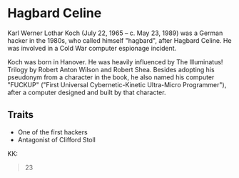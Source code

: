 # Hagbard Celine

Karl Werner Lothar Koch (July 22, 1965 – c. May 23, 1989) was a German hacker in the 1980s, 
who called himself "hagbard", after Hagbard Celine.
He was involved in a Cold War computer espionage incident.

Koch was born in Hanover. He was heavily influenced by The Illuminatus! Trilogy by Robert Anton Wilson and Robert Shea.
Besides adopting his pseudonym from a character in the book, he also named his computer "FUCKUP" ("First Universal Cybernetic-Kinetic Ultra-Micro Programmer"),
after a computer designed and built by that character.

## Traits

* One of the first hackers
* Antagonist of Clifford Stoll

KK:
> 23
